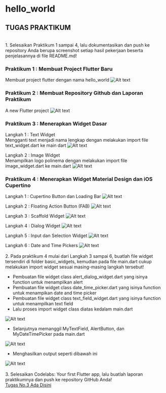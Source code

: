 # hello_world
## TUGAS PRAKTIKUM
<BR>
1. Selesaikan Praktikum 1 sampai 4, lalu dokumentasikan dan push ke repository Anda berupa screenshot setiap hasil pekerjaan beserta penjelasannya di file README.md!

### Praktikum 1 : Membuat Project Flutter Baru
Membuat project flutter dengan nama hello_world
![Alt text](images/prak1.png)
### Praktikum 2 : Membuat Repository Github dan Laporan Praktikum
A new Flutter project 
![Alt text](images/prak2.png)
### Praktikum 3 : Menerapkan Widget Dasar
Langkah 1 : Text Widget <br>
Mengganti text menjadi nama lengkap dengan melakukan import file text_widget.dart ke main dart
![Alt text](images/prak3.1.png)

Langkah 2 : Image Widget<br>
Menampilkan logo polinema dengan melakukan import file image_widget.dart ke main.dart 
![Alt text](images/prak3.2.png)

### Praktikum 4 : Menerapkan Widget Material Design dan iOS Cupertino
Langkah 1 : Cupertino Button dan Loading Bar
![Alt text](images/prak4.1.png)

Langkah 2 : Floating Action Button (FAB)
![Alt text](images/prak4.2.png)

Langkah 3 : Scaffold Widget
![Alt text](images/prak4.3.png)

Langkah 4 : Dialog Widget
![Alt text](images/prak4.4.png)

Langkah 5 : Input dan Selection Widget
![Alt text](images/prak4.5.png)

Langkah 6 : Date and Time Pickers
![Alt text](images/prak4.6.gif)
<br><br>
 2. Pada praktikum 4 mulai dari Langkah 3 sampai 6, buatlah file widget tersendiri di folder basic_widgets, kemudian pada file main.dart cukup melakukan import widget sesuai masing-masing langkah tersebut!
 - Pembuatan file widget class alert_dialog_widget.dart yang isinya function untuk menampilkan alert
 - Pembuatan file widget class date_time_picker.dart yang isinya function untuk menampikan date and time picker
 - Pembuatan file widget class text_field_widget.dart yang isinya function untuk menampilkan text field
 - Lalu proses import widget class diatas kedalam main.dart

 ![Alt text](images/tugas2.1.png)
 - Selanjutnya memanggil MyTextField, AlertButton, dan MyDateTimePicker pada main.dart
 
 ![Alt text](images/tugas2.2.png)
 - Menghasilkan output seperti dibawah ini
 
 ![Alt text](images/tugas2.gif)
<br><br>
 3. Selesaikan Codelabs: Your first Flutter app, lalu buatlah laporan praktikumnya dan push ke repository GitHub Anda!<br>
 [Tugas No.3 Ada Disini](https://github.com/adindasyv/2141720096-mobile-2023/tree/main/week-05/adinda_app)

